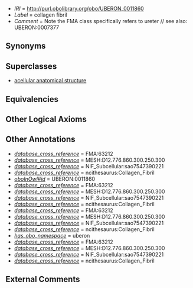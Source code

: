  * *IRI* = http://purl.obolibrary.org/obo/UBERON_0011860
 * *Label* = collagen fibril
 * *Comment* = Note the FMA class specifically refers to ureter // see also: UBERON:0007377

## Synonyms


## Superclasses

 * [acellular anatomical structure](../../UBERON/76/UBERON_0000476.md)

## Equivalencies


## Other Logical Axioms


## Other Annotations

 * *[database_cross_reference](../../ef/oboInOwl#hasDbXref.md)* = FMA:63212
 * *[database_cross_reference](../../ef/oboInOwl#hasDbXref.md)* = MESH:D12.776.860.300.250.300
 * *[database_cross_reference](../../ef/oboInOwl#hasDbXref.md)* = NIF_Subcellular:sao7547390221
 * *[database_cross_reference](../../ef/oboInOwl#hasDbXref.md)* = ncithesaurus:Collagen_Fibril
 * *[oboInOwl#id](../../id/oboInOwl#id.md)* = UBERON:0011860
 * *[database_cross_reference](../../ef/oboInOwl#hasDbXref.md)* = FMA:63212
 * *[database_cross_reference](../../ef/oboInOwl#hasDbXref.md)* = MESH:D12.776.860.300.250.300
 * *[database_cross_reference](../../ef/oboInOwl#hasDbXref.md)* = NIF_Subcellular:sao7547390221
 * *[database_cross_reference](../../ef/oboInOwl#hasDbXref.md)* = ncithesaurus:Collagen_Fibril
 * *[database_cross_reference](../../ef/oboInOwl#hasDbXref.md)* = FMA:63212
 * *[database_cross_reference](../../ef/oboInOwl#hasDbXref.md)* = MESH:D12.776.860.300.250.300
 * *[database_cross_reference](../../ef/oboInOwl#hasDbXref.md)* = NIF_Subcellular:sao7547390221
 * *[database_cross_reference](../../ef/oboInOwl#hasDbXref.md)* = ncithesaurus:Collagen_Fibril
 * *[has_obo_namespace](../../ce/oboInOwl#hasOBONamespace.md)* = uberon
 * *[database_cross_reference](../../ef/oboInOwl#hasDbXref.md)* = FMA:63212
 * *[database_cross_reference](../../ef/oboInOwl#hasDbXref.md)* = MESH:D12.776.860.300.250.300
 * *[database_cross_reference](../../ef/oboInOwl#hasDbXref.md)* = NIF_Subcellular:sao7547390221
 * *[database_cross_reference](../../ef/oboInOwl#hasDbXref.md)* = ncithesaurus:Collagen_Fibril

## External Comments

